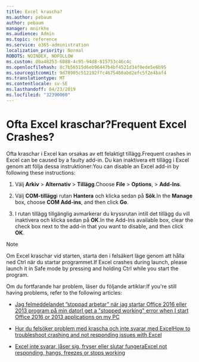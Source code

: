 ```yaml
---
title: Excel krascha?
ms.author: pebaum
author: pebaum
manager: mnirkhe
ms.audience: Admin
ms.topic: reference
ms.service: o365-administration
localization_priority: Normal
ROBOTS: NOINDEX, NOFOLLOW
ms.custom: 0ba48253-6088-4c95-94d8-815753c46c4c
ms.openlocfilehash: 8c7b56515d6eb96447b4bf4521d34f0ede5e6b95
ms.sourcegitcommit: 9d78905c512192ffc4675468abd2efc5f2e4baf4
ms.translationtype: MT
ms.contentlocale: sv-SE
ms.lasthandoff: 04/23/2019
ms.locfileid: "32390060"
---
```

# <a name="frequent-excel-crashes"></a><span data-ttu-id="e0eb0-102">Ofta Excel kraschar?</span><span class="sxs-lookup"><span data-stu-id="e0eb0-102">Frequent Excel Crashes?</span></span>

<span data-ttu-id="e0eb0-103">Ofta kraschar i Excel kan orsakas av ett felaktigt tillägg.</span><span class="sxs-lookup"><span data-stu-id="e0eb0-103">Frequent crashes in Excel can be caused by a faulty add-in.</span></span> <span data-ttu-id="e0eb0-104">Du kan inaktivera ett tillägg i Excel genom att följa dessa instruktioner:</span><span class="sxs-lookup"><span data-stu-id="e0eb0-104">You can disable an Excel add-in by following these instructions:</span></span>
  
1. <span data-ttu-id="e0eb0-105">Välj **Arkiv** \> **Alternativ** \> **Tillägg**.</span><span class="sxs-lookup"><span data-stu-id="e0eb0-105">Choose **File** \> **Options**, \> **Add-Ins**.</span></span>
    
2. <span data-ttu-id="e0eb0-106">Välj **COM-tillägg**i rutan **Hantera** och klicka sedan på **Sök**.</span><span class="sxs-lookup"><span data-stu-id="e0eb0-106">In the **Manage** box, choose **COM Add-ins**, and then click **Go**.</span></span>
    
3. <span data-ttu-id="e0eb0-107">I rutan tillägg tillgänglig avmarkerar du kryssrutan intill det tillägg du vill inaktivera och klicka sedan på **OK**.</span><span class="sxs-lookup"><span data-stu-id="e0eb0-107">In the Add-Ins available box, clear the check box next to the add-in that you want to disable, and then click **OK**.</span></span>
    
> [!NOTE]
> <span data-ttu-id="e0eb0-108">Om Excel kraschar vid starten, starta den i felsäkert läge genom att hålla ned Ctrl när du startar programmet.</span><span class="sxs-lookup"><span data-stu-id="e0eb0-108">If Excel crashes during launch, please launch it in Safe mode by pressing and holding Ctrl while you start the program.</span></span> 
  
<span data-ttu-id="e0eb0-109">Om du fortfarande har problem, läser du följande artiklar:</span><span class="sxs-lookup"><span data-stu-id="e0eb0-109">If you're still having problems, refer to the following articles:</span></span>
  
- [<span data-ttu-id="e0eb0-110">Jag felmeddelandet ”stoppad arbetar” när jag startar Office 2016 eller 2013 program på min dator</span><span class="sxs-lookup"><span data-stu-id="e0eb0-110">I get a "stopped working" error when I start Office 2016 or 2013 applications on my PC</span></span>](https://support.office.com/article/52bd7985-4e99-4a35-84c8-2d9b8301a2fa.aspx)
    
- [<span data-ttu-id="e0eb0-111">Hur du felsöker problem med krascha och inte svarar med Excel</span><span class="sxs-lookup"><span data-stu-id="e0eb0-111">How to troubleshoot crashing and not responding issues with Excel</span></span>](https://support.microsoft.com/help/2758592/how-to-troubleshoot-crashing-and-not-responding-issues-with-excel)
    
- [<span data-ttu-id="e0eb0-112">Excel inte svarar, låser sig, fryser eller slutar fungera</span><span class="sxs-lookup"><span data-stu-id="e0eb0-112">Excel not responding, hangs, freezes or stops working</span></span>](https://support.office.com/article/37e7d3c9-9e84-40bf-a805-4ca6853a1ff4.aspx)
    

